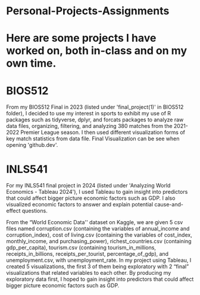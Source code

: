 # Personal-Projects-Assignments

# Here are some projects I have worked on, both in-class and on my own time. 

# BIOS512
  From my BIOS512 Final in 2023 (listed under 'final_project(1)' in BIOS512 folder), I decided to use my interest in sports to exhibit my use of R packages such as tidyverse, dplyr, and forcats packages to analyze raw data files, organizing, filtering, and analyzing 380 matches from the 2021-2022 Premier League season. I then used different visualization forms of key match statistics from data file. Final Visualization can be see when opening 'github.dev'.

# INLS541
  For my INLS541 final project in 2024 (listed under 'Analyzing World Economics - Tableau 2024'), I used Tableau to gain insight into predictors that could affect bigger picture economic factors such as GDP. I also visualized economic factors to answer and explain potential cause-and-effect questions.

  From the “World Economic Data'' dataset on Kaggle, we are given 5 csv files named corruption.csv (containing the variables of annual_income and corruption_index), cost of living.csv (containing the variables of cost_index, monthly_income, and purchasing_power), richest_countries.csv (containing gdp_per_capita), tourism.csv (containing tourism_in_millions, receipts_in_billions, receipts_per_tourist, percentage_of_gdp), and unemployment.csv, with unemployment_rate. In my project using Tableau, I created 5 visualizations, the first 3 of them being exploratory with 2 “final” visualizations that related variables to each other. By producing my exploratory data first, I hoped to gain insight into predictors that could affect bigger picture economic factors such as GDP. 


